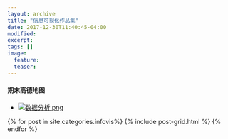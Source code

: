 ```yaml
---
layout: archive
title: "信息可视化作品集"
date: 2017-12-30T11:40:45-04:00
modified:
excerpt: 
tags: []
image: 
  feature: 
  teaser:
---
```


#### 期末高德地图

- <a href="https://public.tableau.com/views/_18268/_?:embed=y&:display_count=yes" target="_blank">![数据分析.png](https://i.loli.net/2018/01/07/5a51f9c08f8af.jpg)</a>


<div class="tiles">
{% for post in site.categories.infovis%}
  {% include post-grid.html %}
{% endfor %}
</div><!-- /.tiles 把所有categories 有 infovis 的列出来-->

